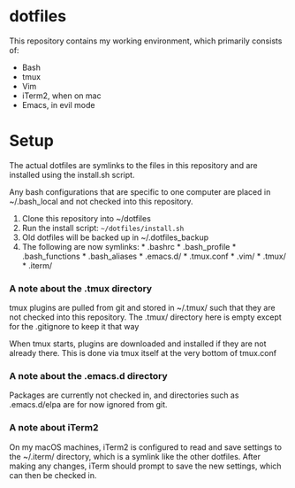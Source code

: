 # dotfiles
This repository contains my working environment, which primarily consists of:
  * Bash
  * tmux
  * Vim
  * iTerm2, when on mac
  * Emacs, in evil mode

# Setup
The actual dotfiles are symlinks to the files in this repository and are
installed using the install.sh script.

Any bash configurations that are specific to one computer are placed in
~/.bash_local and not checked into this repository.

  1. Clone this repository into ~/dotfiles
  2. Run the install script: `~/dotfiles/install.sh`
  3. Old dotfiles will be backed up in ~/.dotfiles_backup
  4. The following are now symlinks:
    * .bashrc
    * .bash_profile
    * .bash_functions
    * .bash_aliases
    * .emacs.d/
    * .tmux.conf
    * .vim/
    * .tmux/
    * .iterm/

### A note about the .tmux directory
tmux plugins are pulled from git and stored in ~/.tmux/ such that they are not
checked into this repository.
The .tmux/ directory here is empty except for the .gitignore to keep it that way

When tmux starts, plugins are downloaded and installed if they are not already
there. This is done via tmux itself at the very bottom of tmux.conf

### A note about the .emacs.d directory
Packages are currently not checked in, and directories such as .emacs.d/elpa
are for now ignored from git.

### A note about iTerm2
On my macOS machines, iTerm2 is configured to read and save settings to the
~/.iterm/ directory, which is a symlink like the other dotfiles. After making
any changes, iTerm should prompt to save the new settings, which can then be
checked in.

